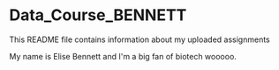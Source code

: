 # Data_Course_BENNETT


This README file contains information about my uploaded assignments

My name is Elise Bennett and I'm a big fan of biotech wooooo.
